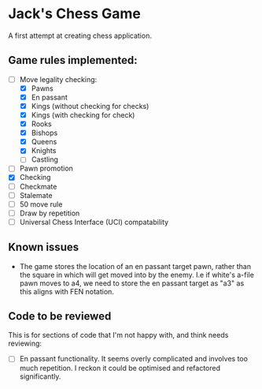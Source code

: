 # Jack's Chess Game
A first attempt at creating chess application.

## Game rules implemented:
- [ ] Move legality checking:
    - [x] Pawns
    - [x] En passant
    - [x] Kings (without checking for checks)
    - [x] Kings (with checking for check)
    - [x] Rooks
    - [x] Bishops
    - [x] Queens
    - [x] Knights
    - [ ] Castling
- [ ] Pawn promotion
- [x] Checking
- [ ] Checkmate
- [ ] Stalemate
- [ ] 50 move rule
- [ ] Draw by repetition
- [ ] Universal Chess Interface (UCI) compatability

## Known issues
- The game stores the location of an en passant target pawn, rather than the square in which will get
moved into by the enemy. I.e if white's a-file pawn moves to a4, we need to store the en passant
target as "a3" as this aligns with FEN notation.
 
## Code to be reviewed

This is for sections of code that I'm not happy with, and think needs reviewing:

- [ ] En passant functionality. It seems overly complicated and involves too much repetition.
    I reckon it could be optimised and refactored significantly.